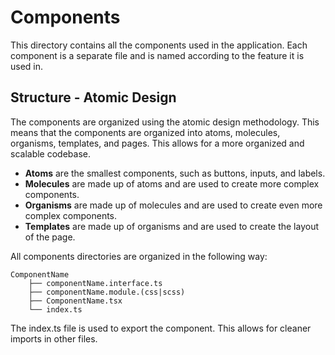 # Components

This directory contains all the components used in the application. Each component is a separate file and is named according to the feature it is used in.

## Structure - Atomic Design

The components are organized using the atomic design methodology. This means that the components are organized into atoms, molecules, organisms, templates, and pages. This allows for a more organized and scalable codebase.

- **Atoms** are the smallest components, such as buttons, inputs, and labels.
- **Molecules** are made up of atoms and are used to create more complex components.
- **Organisms** are made up of molecules and are used to create even more complex components.
- **Templates** are made up of organisms and are used to create the layout of the page.

All components directories are organized in the following way:

```
ComponentName
    ├── componentName.interface.ts
    ├── componentName.module.(css|scss)
    ├── ComponentName.tsx
    └── index.ts
```

The index.ts file is used to export the component. This allows for cleaner imports in other files.
